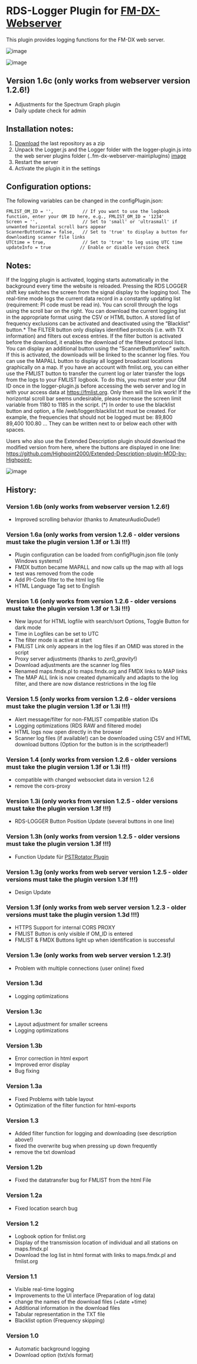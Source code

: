 # RDS-Logger Plugin for [FM-DX-Webserver](https://github.com/NoobishSVK/fm-dx-webserver)
This plugin provides logging functions for the FM-DX web server.

![image](https://github.com/user-attachments/assets/7077e761-1c27-4449-a1b2-2cc7c73eb17a)



![image](https://github.com/user-attachments/assets/672fef04-f4d8-48dc-88b1-7c4b1f2241ad)


## Version 1.6c (only works from webserver version 1.2.6!)

- Adjustments for the Spectrum Graph plugin
- Daily update check for admin

## Installation notes:

1. [Download](https://github.com/Highpoint2000/webserver-logger/releases) the last repository as a zip
2. Unpack the Logger.js and the Logger folder with the logger-plugin.js into the web server plugins folder (..fm-dx-webserver-main\plugins) [image](https://github.com/Highpoint2000/webserver-logger/assets/168109804/98b38e5d-e58c-4192-b69c-739b608cf118)
3. Restart the server
4. Activate the plugin it in the settings

## Configuration options:

The following variables can be changed in the configPlugin.json:


    FMLIST_OM_ID = '',           // If you want to use the logbook function, enter your OM ID here, e.g., FMLIST_OM_ID = '1234'
    Screen = '',                 // Set to 'small' or 'ultrasmall' if unwanted horizontal scroll bars appear
    ScannerButtonView = false,   // Set to 'true' to display a button for downloading scanner file links
    UTCtime = true,              // Set to 'true' to log using UTC time
	updateInfo = true			// Enable or disable version check	

## Notes: 

If the logging plugin is activated, logging starts automatically in the background every time the website is reloaded. Pressing the RDS LOGGER shift key switches the screen from the signal display to the logging tool. The real-time mode logs the current data record in a constantly updating list (requirement: PI code must be read in). You can scroll through the logs using the scroll bar on the right. You can download the current logging list in the appropriate format using the CSV or HTML button. A stored list of frequency exclusions can be activated and deactivated using the “Blacklist” button.* The FILTER button only displays identified protocols (i.e. with TX information) and filters out excess entries. If the filter button is activated before the download, it enables the download of the filtered protocol lists. You can display an additional button using the “ScannerButtonView” switch. If this is activated, the downloads will be linked to the scanner log files. You can use the MAPALL button to display all logged broadcast locations graphically on a map. If you have an account with fmlist.org, you can either use the FMLIST button to transfer the current log or later transfer the logs from the logs to your FMLIST logbook. To do this, you must enter your OM ID once in the logger-plugin.js before accessing the web server and log in with your access data at https://fmlist.org. Only then will the link work! If the horizontal scroll bar seems undesirable, please increase the screen limit variable from 1180 to 1185 in the script.
(*) In order to use the blacklist button and option, a file /web/logger/blacklist.txt must be created. For example, the frequencies that should not be logged must be: 89,800 89,400 100.80 ... They can be written next to or below each other with spaces.

Users who also use the Extended Description plugin should download the modified version from here, where the buttons are displayed in one line: https://github.com/Highpoint2000/Extended-Description-plugin-MOD-by-Highpoint-

![image](https://github.com/user-attachments/assets/18a0eae5-af68-4b81-875a-07e385517c79)



## History: 

### Version 1.6b (only works from webserver version 1.2.6!)

- Improved scrolling behavior (thanks to AmateurAudioDude!)

### Version 1.6a (only works from version 1.2.6 - older versions must take the plugin version 1.3f or 1.3i !!!)

- Plugin configuration can be loaded from configPlugin.json file (only Windows systems!)
- FMDX button became MAPALL and now calls up the map with all logs
- test was removed from the code
- Add PI-Code filter to the html log file
- HTML Language Tag set to English

### Version 1.6 (only works from version 1.2.6 - older versions must take the plugin version 1.3f or 1.3i !!!)

- New layout for HTML logfile with search/sort Options, Toggle Button for dark mode
- Time in Logfiles can be set to UTC
- The filter mode is active at start
- FMLIST Link only appears in the log files if an OMID was stored in the script
- Proxy server adjustments (thanks to _zer0_gravity_!)
- Download adjustments are the scanner log files
- Renamed maps.fmdx.pl to maps.fmdx.org and FMDX links to MAP links
- The MAP ALL link is now created dynamically and adapts to the log filter, and there are now distance restrictions in the log file

### Version 1.5 (only works from version 1.2.6 - older versions must take the plugin version 1.3f or 1.3i !!!)

- Alert message/filter for non-FMLIST compatible station IDs 
- Logging optimizations (RDS RAW and filtered mode)
- HTML logs now open directly in the browser
- Scanner log files (if available!) can be downloaded using CSV and HTML download buttons (Option for the button is in the scriptheader!)

### Version 1.4 (only works from version 1.2.6 - older versions must take the plugin version 1.3f or 1.3i !!!)

- compatible with changed websocket data in version 1.2.6
- remove the cors-proxy 

### Version 1.3i (only works from version 1.2.5 - older versions must take the plugin version 1.3f !!!)

- RDS-LOGGER Button Position Update (several buttons in one line)   

### Version 1.3h (only works from version 1.2.5 - older versions must take the plugin version 1.3f !!!)

- Function Update für [PSTRotator Plugin](https://github.com/Highpoint2000/PSTRotator) 

### Version 1.3g (only works from web server version 1.2.5 - older versions must take the plugin version 1.3f !!!)

- Design Update

### Version 1.3f (only works from web server version 1.2.3 - older versions must take the plugin version 1.3d !!!)

- HTTPS Support for internal CORS PROXY  
- FMLIST Button is only visible if OM_ID is entered
- FMLIST & FMDX Buttons light up when identification is successful

### Version 1.3e (only works from web server version 1.2.3!)

- Problem with multiple connections (user online) fixed

### Version 1.3d

- Logging optimizations

### Version 1.3c

- Layout adjustment for smaller screens
- Logging optimizations

### Version 1.3b

- Error correction in html export
- Improved error display
- Bug fixing

### Version 1.3a

- Fixed Problems with table layout
- Optimization of the filter function for html-exports

### Version 1.3

- Added filter function for logging and downloading (see description above!)
- fixed the overwrite bug when pressing up down frequently
- remove the txt download

### Version 1.2b

- Fixed the datatransfer bug for FMLIST from the html File

### Version 1.2a

- Fixed location search bug

### Version 1.2

- Logbook option for fmlist.org
- Display of the transmission location of individual and all stations on maps.fmdx.pl
- Download the log list in html format with links to maps.fmdx.pl and fmlist.org

### Version 1.1

- Visible real-time logging
- Improvements to the UI interface (Preparation of log data)
- change the names of the download files (+date +time)
- Additional information in the download files
- Tabular representation in the TXT file
- Blacklist option (Frequency skipping)

### Version 1.0
- Automatic background logging 
- Download option (txt/xls format)
